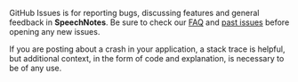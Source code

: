 GitHub Issues is for reporting bugs, discussing features and general feedback
in **SpeechNotes**. Be sure to check our [FAQ](https://github.com/vadymmarkov/SpeechNotes/wiki/FAQ)
and [past issues](https://github.com/vadymmarkov/SpeechNotes/issues?state=closed)
before opening any new issues.

If you are posting about a crash in your application, a stack trace is helpful,
but additional context, in the form of code and explanation, is necessary to
be of any use.
